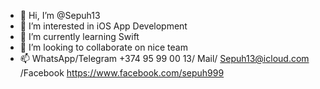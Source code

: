 - 👋 Hi, I’m @Sepuh13
- 👀 I’m interested in iOS App Development
- 🌱 I’m currently learning Swift
- 💞️ I’m looking to collaborate on nice team
- 📫 WhatsApp/Telegram +374 95 99 00 13/ Mail/ Sepuh13@icloud.com /Facebook https://www.facebook.com/sepuh999

<!---
Sepuh13/Sepuh13 is a ✨ special ✨ repository because its `README.md` (this file) appears on your GitHub profile.
You can click the Preview link to take a look at your changes.
--->
